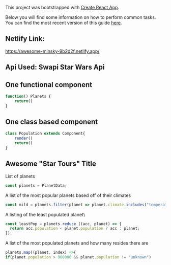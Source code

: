 This project was bootstrapped with [Create React App](https://github.com/facebookincubator/create-react-app).

Below you will find some information on how to perform common tasks.<br>
You can find the most recent version of this guide [here](https://github.com/facebookincubator/create-react-app/blob/master/packages/react-scripts/template/README.md).
## Netlify Link:
https://awesome-minsky-9b2d2f.netlify.app/

## Api Used: Swapi Star Wars Api

## One functional component
```javascript
function() Planets {
	return()
}
```
## One class based component
```javascript
class Population extends Component{
	render()
	return()
}
```
## Awesome "Star Tours" Title
 List of planets 
```javascript
const planets = PlanetData;
```
A list of the most popular planets based off of their climates
```javascript
const mild = planets.filter(planet => planet.climate.includes("temperate")).slice(0,5)
```
A listing of the least populated planet\
```javascript
const leastPop = planets.reduce ((acc, planet) => {
  return acc.population < planet.population ? acc : planet;
});
```
A list of the most populated planets and how many resides there are

```javascript
planets.map((planet, index) =>{
if(planet.population > 900000 && planet.population != "unknown")
```





